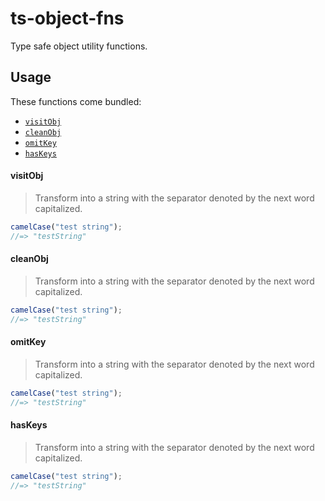 # ts-object-fns

Type safe object utility functions.

## Usage

These functions come bundled:

- [`visitObj`](#visitobj)
- [`cleanObj`](#cleanobj)
- [`omitKey`](#omitkey)
- [`hasKeys`](#haskeys)

#### visitObj

> Transform into a string with the separator denoted by the next word capitalized.

```js
camelCase("test string");
//=> "testString"
```

#### cleanObj

> Transform into a string with the separator denoted by the next word capitalized.

```js
camelCase("test string");
//=> "testString"
```

#### omitKey

> Transform into a string with the separator denoted by the next word capitalized.

```js
camelCase("test string");
//=> "testString"
```

#### hasKeys

> Transform into a string with the separator denoted by the next word capitalized.

```js
camelCase("test string");
//=> "testString"
```
